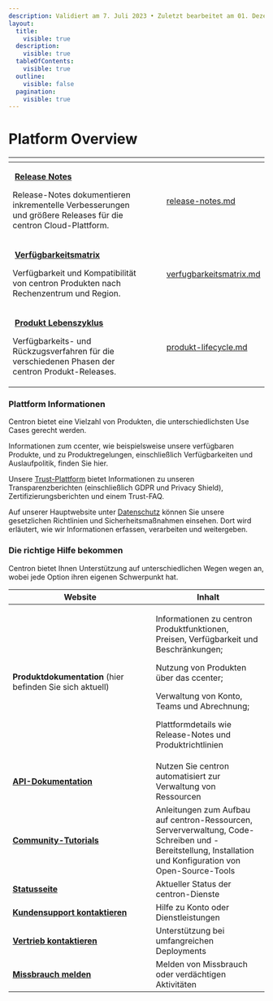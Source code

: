 ```yaml
---
description: Validiert am 7. Juli 2023 • Zuletzt bearbeitet am 01. Dezember 2023
layout:
  title:
    visible: true
  description:
    visible: true
  tableOfContents:
    visible: true
  outline:
    visible: false
  pagination:
    visible: true
---
```


# Platform Overview



<table data-view="cards" data-full-width="true"><thead><tr><th></th><th data-hidden></th><th data-hidden></th><th data-hidden data-card-target data-type="content-ref"></th></tr></thead><tbody><tr><td><p><img src="https://docs.digitalocean.com/images/icons/release-notes.svg" alt="" data-size="line"> <a href="platform-overview/release-notes.md"><strong>Release Notes</strong></a></p><p></p><p>Release-Notes dokumentieren inkrementelle Verbesserungen und größere Releases für die centron Cloud-Plattform.</p></td><td></td><td></td><td><a href="platform-overview/release-notes.md">release-notes.md</a></td></tr><tr><td><p><img src="https://docs.digitalocean.com/images/icons/availability-matrix.svg" alt="" data-size="line"> <a href="verfugbarkeitsmatrix.md"><strong>Verfügbarkeitsmatrix</strong></a></p><p></p><p>Verfügbarkeit und Kompatibilität von centron Produkten nach Rechenzentrum und Region.</p></td><td></td><td></td><td><a href="verfugbarkeitsmatrix.md">verfugbarkeitsmatrix.md</a></td></tr><tr><td><p><img src="https://docs.digitalocean.com/images/icons/default.svg" alt=""> <a href="produkt-lifecycle.md"><strong>Produkt Lebenszyklus</strong></a></p><p></p><p>Verfügbarkeits- und Rückzugsverfahren für die verschiedenen Phasen der centron Produkt-Releases.</p></td><td></td><td></td><td><a href="produkt-lifecycle.md">produkt-lifecycle.md</a></td></tr></tbody></table>



### Plattform Informationen

Centron bietet eine Vielzahl von Produkten, die unterschiedlichsten Use Cases gerecht werden.

Informationen zum ccenter, wie beispielsweise unsere verfügbaren Produkte, und zu Produktregelungen, einschließlich Verfügbarkeiten und Auslaufpolitik, finden Sie hier.

Unsere [Trust-Plattform](https://www.centron.de/trust-center/) bietet Informationen zu unseren Transparenzberichten (einschließlich GDPR und Privacy Shield), Zertifizierungsberichten und einem Trust-FAQ.

Auf unserer Hauptwebsite unter [Datenschutz](https://www.centron.de/datenschutz/) können Sie unsere gesetzlichen Richtlinien und Sicherheitsmaßnahmen einsehen. Dort wird erläutert, wie wir Informationen erfassen, verarbeiten und weitergeben.



### Die richtige Hilfe bekommen

Centron bietet Ihnen Unterstützung auf unterschiedlichen Wegen wegen an, wobei jede Option ihren eigenen Schwerpunkt hat.



<table><thead><tr><th width="266">Website</th><th>Inhalt</th></tr></thead><tbody><tr><td><strong>Produktdokumentation</strong> (hier befinden Sie sich aktuell)</td><td><p>Informationen zu centron Produktfunktionen, Preisen, Verfügbarkeit und Beschränkungen;</p><p>Nutzung von Produkten über das ccenter;</p><p>Verwaltung von Konto, Teams und Abrechnung;</p><p>Plattformdetails wie Release-Notes und Produktrichtlinien</p></td></tr><tr><td><a href="https://doku.ccloud.de/#ccloud-customer-api"><strong>API-Dokumentation</strong></a></td><td>Nutzen Sie centron automatisiert zur Verwaltung von Ressourcen</td></tr><tr><td><a href="https://www.centron.de/tutorials/"><strong>Community-Tutorials</strong></a></td><td>Anleitungen zum Aufbau auf centron-Ressourcen, Serververwaltung, Code-Schreiben und -Bereitstellung, Installation und Konfiguration von Open-Source-Tools</td></tr><tr><td><a href="https://status.centron.de/"><strong>Statusseite</strong></a></td><td>Aktueller Status der centron-Dienste</td></tr><tr><td><a href="https://www.centron.de/kontaktieren-sie-centron/"><strong>Kundensupport kontaktieren</strong></a></td><td>Hilfe zu Konto oder Dienstleistungen</td></tr><tr><td><a href="https://www.centron.de/kontaktieren-sie-centron/"><strong>Vertrieb kontaktieren</strong></a></td><td>Unterstützung bei umfangreichen Deployments</td></tr><tr><td><a href="https://www.centron.de/kontaktieren-sie-centron/"><strong>Missbrauch melden</strong></a></td><td>Melden von Missbrauch oder verdächtigen Aktivitäten</td></tr></tbody></table>

